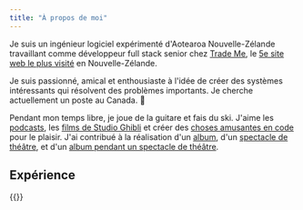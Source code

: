```yaml
---
title: "À propos de moi"
---
```


Je suis un ingénieur logiciel expérimenté d'Aotearoa Nouvelle-Zélande travaillant comme développeur full stack senior chez [Trade Me](https://trademe.co.nz), le [5e site web le plus visité](https://www.similarweb.com/website/trademe.co.nz/) en Nouvelle-Zélande.

Je suis passionné, amical et enthousiaste à l'idée de créer des systèmes intéressants qui résolvent des problèmes importants. Je cherche actuellement un poste au Canada. 🍁

Pendant mon temps libre, je joue de la guitare et fais du ski. J'aime les [podcasts](https://lists.pocketcasts.com/2d425db2-b2c1-4999-be5a-63840ff200d5), les [films de Studio Ghibli](https://en.wikipedia.org/wiki/List_of_Studio_Ghibli_works#Feature_films) et créer des [choses amusantes en code](http://pjpscriv.co.nz/animal-spin/) pour le plaisir. J'ai contribué à la réalisation d'un [album](https://ingridandtheministers.bandcamp.com/album/kill-the-sights), d'un [spectacle de théâtre](https://tldrify.com/vev), et d'un [album pendant un spectacle de théâtre](https://www.aucklandfringe.co.nz/programme-2019/how-to-write-an-album).

## Expérience

{{<list-experience>}}

